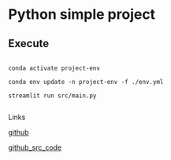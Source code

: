 # Python simple project


## Execute

```

conda activate project-env

conda env update -n project-env -f ./env.yml

streamlit run src/main.py
 
```

Links

[github](https://github.com/Diegoomal)

[github_src_code](https://github.com/kaifcoder/gemini_multipdf_chat/tree/main) 